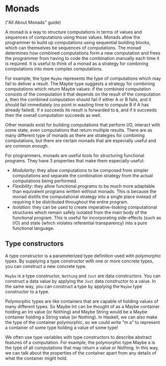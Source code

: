 # Monads

("All About Monads" guide)

A monad is a way to structure computations in terms of values and sequences of computations using those values. Monads allow the programmer to build up computations using sequential building blocks, which can themselves be sequences of computations. The monad determines how combined computations form a new computation and frees the programmer from having to code the combination manually each time it is required. It is useful to think of a monad as a strategy for combining computations into more complex computations.

For example, the type `Maybe` represents the type of computations which may fail to deliver a result. The Maybe type suggests a strategy for combining computations which return Maybe values: if the combined computation consists of the computation `B` that depends on the result of the computation `A`, then the combined computation should fail if either A or B fails, and it should fail immediately (no point in wasting time to compute B if A has already failed). If `A` succeeds its result is forwarded to `B`, and if `B` succeeds then the overall computation succeeds as well.

Other monads exist for building computations that perform I/O, interact with some state, even computations that return multiple results. There are as many different type of monads as there are strategies for combining computations, but there are certain monads that are especially useful and are common enough.

For programmers, monads are useful tools for structuring functional programs. They have 3 properties that make them especially useful:
* *Modularity*: they allow computations to be composed from simpler computations and separate the combination strategy from the actual computations being performed.
* *Flexibility*: they allow functional programs to be much more adaptable than equivalent programs written without monads. This is because the monad distills the computational strategy into a single place instead of requiring it be distributed throughout the entire program.
* *Isolation*: they can be used to create imperative-looking computational structures which remain safely isolated from the main body of the functional program. This is useful for incorporating side-effects (such as I/O) and state (which violates referential transparency) into a pure functional language.


## Type constructors

A type constructor is a parameterized type definition used with polymorphic types. By supplying a type constructor with one or more concrete types, you can construct a new concrete type.

`Maybe` is a type constructor, `Nothing` and `Just` are data constructors. You can construct a data value by applying the `Just` data constructor to a value. In the same way, you can construct a type by applying the `Maybe` type constructor to a type.

Polymorphic types are like containers that are capable of holding values of many different types. So Maybe Int can be thought of as a Maybe container holding an Int value (or Nothing) and Maybe String would be a Maybe container holding a String value (or Nothing). In Haskell, we can also make the type of the container polymorphic, so we could write "m a" to represent a container of some type holding a value of some type!

We often use type variables with type constructors to describe abstract features of a computation. For example, the polymorphic type Maybe a is the type of all computations that may return a value or Nothing. In this way, we can talk about the properties of the container apart from any details of what the container might hold.
